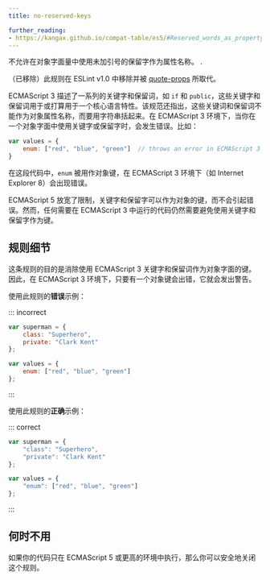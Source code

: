 ```yaml
---
title: no-reserved-keys

further_reading:
- https://kangax.github.io/compat-table/es5/#Reserved_words_as_property_names
---
```


不允许在对象字面量中使用未加引号的保留字作为属性名称。
.

（已移除）此规则在 ESLint v1.0 中移除并被 [quote-props](quote-props) 所取代。

ECMAScript 3 描述了一系列的关键字和保留词，如 `if` 和 `public`，这些关键字和保留词用于或打算用于一个核心语言特性。该规范还指出，这些关键词和保留词不能作为对象属性名称，而要用字符串括起来。在 ECMAScript 3 环境下，当你在一个对象字面中使用关键字或保留字时，会发生错误。比如：

```js
var values = {
    enum: ["red", "blue", "green"]  // throws an error in ECMAScript 3
}
```

在这段代码中，`enum` 被用作对象键，在 ECMAScript 3 环境下（如 Internet Explorer 8）会出现错误。

ECMAScript 5 放宽了限制，关键字和保留字可以作为对象的键，而不会引起错误。然而，任何需要在 ECMAScript 3 中运行的代码仍然需要避免使用关键字和保留字作为键。

## 规则细节

这条规则的目的是消除使用 ECMAScript 3 关键字和保留词作为对象字面的键。因此，在 ECMAScript 3 环境下，只要有一个对象键会出错，它就会发出警告。

使用此规则的**错误**示例：

::: incorrect

```js
var superman = {
    class: "Superhero",
    private: "Clark Kent"
};

var values = {
    enum: ["red", "blue", "green"]
};
```

:::

使用此规则的**正确**示例：

::: correct

```js
var superman = {
    "class": "Superhero",
    "private": "Clark Kent"
};

var values = {
    "enum": ["red", "blue", "green"]
};
```

:::

## 何时不用

如果你的代码只在 ECMAScript 5 或更高的环境中执行，那么你可以安全地关闭这个规则。
